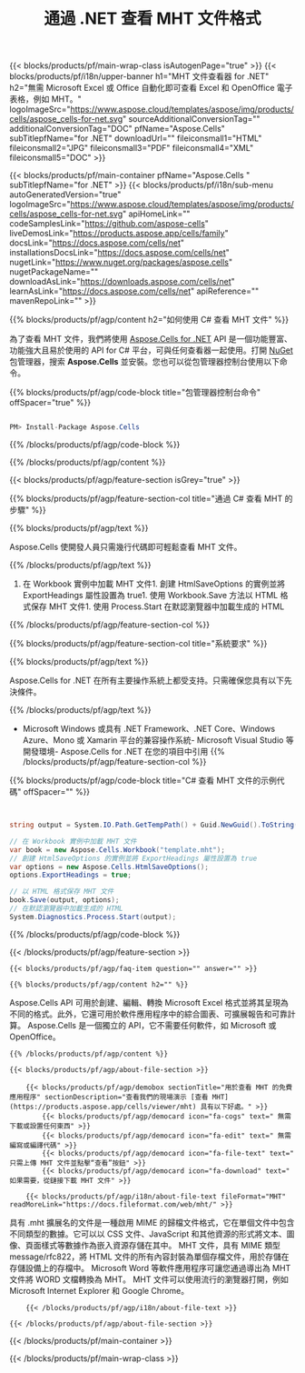 ﻿---
title: 通過 .NET 查看 MHT 文件格式 
url: /zh-hant/net/viewer/mht/ 
description: C# 用於在 .NET Framework、.NET Core、Windows Azure、Mono 或 Xamarin 平台上加載、呈現和顯示 MHT 文檔的源代碼。
---
{{< blocks/products/pf/main-wrap-class isAutogenPage="true" >}}
{{< blocks/products/pf/i18n/upper-banner h1="MHT 文件查看器 for .NET" h2="無需 Microsoft Excel 或 Office 自動化即可查看 Excel 和 OpenOffice 電子表格，例如 MHT。" logoImageSrc="https://www.aspose.cloud/templates/aspose/img/products/cells/aspose_cells-for-net.svg" sourceAdditionalConversionTag="" additionalConversionTag="DOC" pfName="Aspose.Cells" subTitlepfName="for .NET" downloadUrl="" fileiconsmall1="HTML" fileiconsmall2="JPG" fileiconsmall3="PDF" fileiconsmall4="XML" fileiconsmall5="DOC" >}}

{{< blocks/products/pf/main-container pfName="Aspose.Cells " subTitlepfName="for .NET" >}}
{{< blocks/products/pf/i18n/sub-menu autoGeneratedVersion="true" logoImageSrc="https://www.aspose.cloud/templates/aspose/img/products/cells/aspose_cells-for-net.svg" apiHomeLink="" codeSamplesLink="https://github.com/aspose-cells" liveDemosLink="https://products.aspose.app/cells/family" docsLink="https://docs.aspose.com/cells/net" installationsDocsLink="https://docs.aspose.com/cells/net" nugetLink="https://www.nuget.org/packages/aspose.cells" nugetPackageName="" downloadAsLink="https://downloads.aspose.com/cells/net" learnAsLink="https://docs.aspose.com/cells/net" apiReference="" mavenRepoLink="" >}}

{{% blocks/products/pf/agp/content h2="如何使用 C# 查看 MHT 文件" %}}

為了查看 MHT 文件，我們將使用 <a href="https://products.aspose.com/cells/net">Aspose.Cells for .NET</a> API 是一個功能豐富、功能強大且易於使用的 API for C# 平台，可與任何查看器一起使用。打開 <a href="https://www.nuget.org/packages/aspose.cells">NuGet</a> 包管理器，搜索 <b>Aspose.Cells</b> 並安裝。您也可以從包管理器控制台使用以下命令。

{{% blocks/products/pf/agp/code-block title="包管理器控制台命令" offSpacer="true" %}}

```cs

PM> Install-Package Aspose.Cells


```

{{% /blocks/products/pf/agp/code-block %}}

{{% /blocks/products/pf/agp/content %}}

{{< blocks/products/pf/agp/feature-section isGrey="true" >}}

{{% blocks/products/pf/agp/feature-section-col title="通過 C# 查看 MHT 的步驟" %}}

{{% blocks/products/pf/agp/text %}}

 Aspose.Cells 使開發人員只需幾行代碼即可輕鬆查看 MHT 文件。

{{% /blocks/products/pf/agp/text %}}

1. 在 Workbook 實例中加載 MHT 文件1. 創建 HtmlSaveOptions 的實例並將 ExportHeadings 屬性設置為 true1. 使用 Workbook.Save 方法以 HTML 格式保存 MHT 文件1. 使用 Process.Start 在默認瀏覽器中加載生成的 HTML

{{% /blocks/products/pf/agp/feature-section-col %}}

{{% blocks/products/pf/agp/feature-section-col title="系統要求" %}}

{{% blocks/products/pf/agp/text %}}

 Aspose.Cells for .NET 在所有主要操作系統上都受支持。只需確保您具有以下先決條件。

{{% /blocks/products/pf/agp/text %}}

- Microsoft Windows 或具有 .NET Framework、.NET Core、Windows Azure、Mono 或 Xamarin 平台的兼容操作系統- Microsoft Visual Studio 等開發環境- Aspose.Cells for .NET 在您的項目中引用
{{% /blocks/products/pf/agp/feature-section-col %}}

{{% blocks/products/pf/agp/code-block title="C# 查看 MHT 文件的示例代碼" offSpacer="" %}}

```cs


string output = System.IO.Path.GetTempPath() + Guid.NewGuid().ToString() + ".html";

// 在 Workbook 實例中加載 MHT 文件
var book = new Aspose.Cells.Workbook("template.mht");
// 創建 HtmlSaveOptions 的實例並將 ExportHeadings 屬性設置為 true
var options = new Aspose.Cells.HtmlSaveOptions();
options.ExportHeadings = true;

// 以 HTML 格式保存 MHT 文件
book.Save(output, options);
// 在默認瀏覽器中加載生成的 HTML
System.Diagnostics.Process.Start(output);


```

{{% /blocks/products/pf/agp/code-block %}}

{{< /blocks/products/pf/agp/feature-section >}}

    {{< blocks/products/pf/agp/faq-item question="" answer="" >}}
 

<!-- aboutfile Starts -->

    {{% blocks/products/pf/agp/content h2="" %}}

Aspose.Cells API 可用於創建、編輯、轉換 Microsoft Excel 格式並將其呈現為不同的格式。此外，它還可用於軟件應用程序中的綜合圖表、可擴展報告和可靠計算。 Aspose.Cells 是一個獨立的 API，它不需要任何軟件，如 Microsoft 或 OpenOffice。    



    {{% /blocks/products/pf/agp/content %}}

    {{< blocks/products/pf/agp/about-file-section >}}

        {{< blocks/products/pf/agp/demobox sectionTitle="用於查看 MHT 的免費應用程序" sectionDescription="查看我們的現場演示 [查看 MHT](https://products.aspose.app/cells/viewer/mht) 具有以下好處。" >}}
            {{< blocks/products/pf/agp/democard icon="fa-cogs" text=" 無需下載或設置任何東西" >}}
            {{< blocks/products/pf/agp/democard icon="fa-edit" text=" 無需編寫或編譯代碼" >}}
            {{< blocks/products/pf/agp/democard icon="fa-file-text" text=" 只需上傳 MHT 文件並點擊“查看”按鈕" >}}
            {{< blocks/products/pf/agp/democard icon="fa-download" text=" 如果需要，從鏈接下載 MHT 文件" >}}

        {{< blocks/products/pf/agp/i18n/about-file-text fileFormat="MHT" readMoreLink="https://docs.fileformat.com/web/mht/" >}}
具有 .mht 擴展名的文件是一種啟用 MIME 的歸檔文件格式，它在單個文件中包含不同類型的數據。它可以以 CSS 文件、JavaScript 和其他資源的形式將文本、圖像、頁面樣式等數據作為嵌入資源存儲在其中。 MHT 文件，具有 MIME 類型 message/rfc822，將 HTML 文件的所有內容封裝為單個存檔文件，用於存儲在存儲設備上的存檔中。 Microsoft Word 等軟件應用程序可讓您通過導出為 MHT 文件將 WORD 文檔轉換為 MHT。 MHT 文件可以使用流行的瀏覽器打開，例如 Microsoft Internet Explorer 和 Google Chrome。

        {{< /blocks/products/pf/agp/i18n/about-file-text >}}

    {{< /blocks/products/pf/agp/about-file-section >}}

<!-- aboutfile Ends -->



{{< /blocks/products/pf/main-container >}}
    
{{< /blocks/products/pf/main-wrap-class >}}